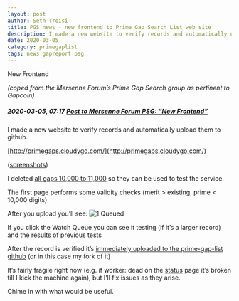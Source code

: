 ```yaml
---
layout: post
author: Seth Troisi
title: PGS news - new frontend to Prime Gap Search List web site
description: I made a new website to verify records and automatically upload them to github.
date: 2020-03-05
category: primegaplist
tags: news gapreport psg
---
```


New Frontend

*(coped from the Mersenne Forum’s Prime Gap Search group as pertinent to Gapcoin)*

##### 2020-03-05, 07:17 [Post to Mersenne Forum PSG: “New Frontend”](https://www.mersenneforum.org/showpost.php?p=538934&postcount=5)


I made a new website to verify records and automatically upload them to github.

[http://primegaps.cloudygo.com/](http://primegaps.cloudygo.com/)

([screenshots](https://imgur.com/a/2Ys7XJv))

I deleted [all gaps 10,000 to 11,000](https://github.com/sethtroisi/prime-gap-list/commit/71e0eb6d90554c9ed90c01d0fea3c89ce8023619) so they can be used to test the service.

The first page performs some validity checks (merit > existing, prime < 10,000 digits)

After you upload you’ll see: ![1 Queued](https://imgur.com/DpvPbv2 "`1 Queued ... <data>`")

<blockquote class="imgur-embed-pub" lang="en" data-id="DpvPbv2"><a href="//imgur.com/DpvPbv2"></a></blockquote><script async src="//s.imgur.com/min/embed.js" charset="utf-8"></script>

If you click the Watch Queue you can see it testing (if it’s a larger record) and the results of previous tests

After the record is verified it’s [immediately uploaded to the prime-gap-list github](https://github.com/sethtroisi/prime-gap-list/commit/20bb0b3f8db2f16703ab874513d7595f6d60ebf9) (or in this case my fork of it)

It’s fairly fragile right now (e.g. if worker: dead on the [status](http://primegaps.cloudygo.com/status) page it’s broken till I kick the machine again), but I’ll fix issues as they arise.

Chime in with what would be useful.

